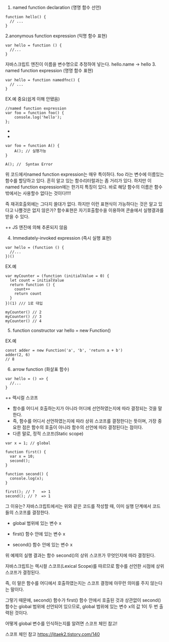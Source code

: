 1. named function declaration (명명 함수 선언)
```
function hello() {
  // ...
}
```
2.anonymous function expression (익명 함수 표현)
```
var hello = function () {
  //...
}
```
자바스크립트 엔진이 이름을 변수명으로 추정하여 넣는다.  hello.name -> hello 
3. named function expression (명명 함수 표현)
```
var hello = function namedfnc() {
  // ...
}
```
EX.예 중요(쉽게 이해 안됐음)
```
//named function expression
var foo = function foo() {
    console.log('hello');
};
```
+
+
```
var foo = function A() {
    A(); // 실행가능 
}

A(); //  Syntax Error
```
위 코드에서named function expression는 매우 특이하다. foo 라는 변수에 이름있는 함수를 할당하고 있다. 
흔히 알고 있는 함수리터럴과는 좀 거리가 있다. 하지만 이 named function expression에는 한가지 특징이 있다. 
바로 해당 함수의 이름은 함수밖에서는 사용할수 없다는 것이다!!!!

즉 재귀호출외에는 그다지 쓸대가 없다. 하지만 이런 표현식이 가능하다는 것은 알고 있다고 나쁠것은 없지 않은가? 
함수표현은 자기호출함수을 이용하여 콘솔에서 실행결과를 받을 수 있다.

++ JS 엔진에 의해 추론되지 않음 

4. Immediately-invoked expression (즉시 실행 표현)
```
var hello = (function () {
  //...
})()
```
EX.예
```
var myCounter = (function (initialValue = 0) {
  let count = initialValue
  return function () {
    count++
    return count
  }
})(1) /// 1로 대입 

myCounter() // 2
myCounter() // 3
myCounter() // 4
```
5. function constructor
var hello = new Function()

EX.예
```
const adder = new Function('a', 'b', 'return a + b')
adder(2, 6)
// 8
```
6. arrow function (화살표 함수)
```
var hello = () => {
  //...
}
```

++
렉시컬 스코프 
- 함수를 어디서 호출하는지가 아니라 어디에 선언하였는지에 따라 결정되는 것을 말한다.
- 즉, 함수를 어디서 선언하였는지에 따라 상위 스코프를 결정한다는 뜻이며, 가장 중요한 점은 함수의 호출이 아니라 함수의 선언에 따라 결정된다는 점이다.
- 다른 말로, 정적 스코프(Static scope)
```
var x = 1; // global

function first() {
  var x = 10;
  second();
}

function second() {
  console.log(x);
}

first(); // ?   => 1
second(); // ?  => 1
```
그 이유는?
자바스크립트에서는 위와 같은 코드를 작성할 때, 이미 실행 단계에서 코드들의 스코프를 결정한다.

- global 범위에 있는 변수 x

- first() 함수 안에 있는 변수 x

- second() 함수 안에 있는 변수 x

위 예제의 실행 결과는 함수 second()의 상위 스코프가 무엇인지에 따라 결정된다.

자바스크립트는 렉시컬 스코프(Lexical Scope)를 따르므로 함수를 선언한 시점에 상위 스코프가 결정된다.

즉, 이 말은 함수를 어디에서 호출하였는지는 스코프 결정에 아무런 의미를 주지 않는다는 말이다.

그렇기 때문에, second() 함수가 first() 함수 안에서 호출된 것과 상관없이 second() 함수는 global 범위에 선언되어 있으므로, global 범위에 있는 변수 x의 값 1이 두 번 출력된 것이다.

어떻게 global 변수를 인식하는지를 알려면 스코프 체인 참고!

스코프 체인 참고 
https://ljtaek2.tistory.com/140
